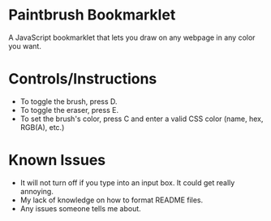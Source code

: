 # Paintbrush Bookmarklet #
A JavaScript bookmarklet that lets you draw on any webpage in any color you want.

# Controls/Instructions #
- To toggle the brush, press D.
- To toggle the eraser, press E.
- To set the brush's color, press C and enter a valid CSS color (name, hex, RGB(A), etc.)

# Known Issues #
- It will not turn off if you type into an input box. It could get really annoying.
- My lack of knowledge on how to format README files.
- Any issues someone tells me about.
